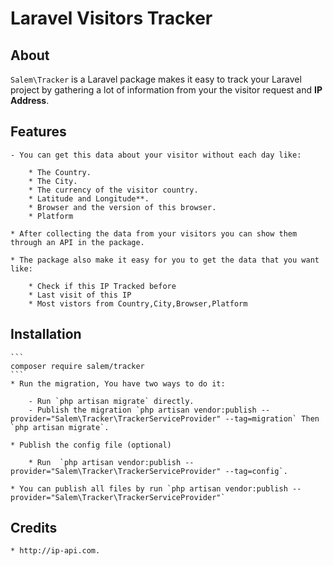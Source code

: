 # Laravel Visitors Tracker

## About

`Salem\Tracker` is a Laravel package makes it easy to track your Laravel project by gathering a lot of information from your the visitor request and **IP Address**.

## Features

    - You can get this data about your visitor without each day like:

        * The Country.
        * The City.
        * The currency of the visitor country.
        * Latitude and Longitude**.
        * Browser and the version of this browser.
        * Platform

    * After collecting the data from your visitors you can show them through an API in the package.

    * The package also make it easy for you to get the data that you want like:

        * Check if this IP Tracked before
        * Last visit of this IP
        * Most vistors from Country,City,Browser,Platform

## Installation

    ```
    composer require salem/tracker
    ```
    * Run the migration, You have two ways to do it:

        - Run `php artisan migrate` directly.
        - Publish the migration `php artisan vendor:publish --provider="Salem\Tracker\TrackerServiceProvider" --tag=migration` Then `php artisan migrate`.

    * Publish the config file (optional)

        * Run  `php artisan vendor:publish --provider="Salem\Tracker\TrackerServiceProvider" --tag=config`.

    * You can publish all files by run `php artisan vendor:publish --provider="Salem\Tracker\TrackerServiceProvider"`

## Credits
    * http://ip-api.com.